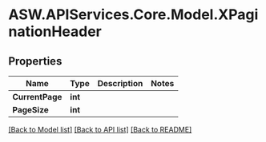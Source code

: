 
# ASW.APIServices.Core.Model.XPaginationHeader

## Properties

Name | Type | Description | Notes
------------ | ------------- | ------------- | -------------
**CurrentPage** | **int** |  | 
**PageSize** | **int** |  | 

[[Back to Model list]](../README.md#documentation-for-models)
[[Back to API list]](../README.md#documentation-for-api-endpoints)
[[Back to README]](../README.md)

